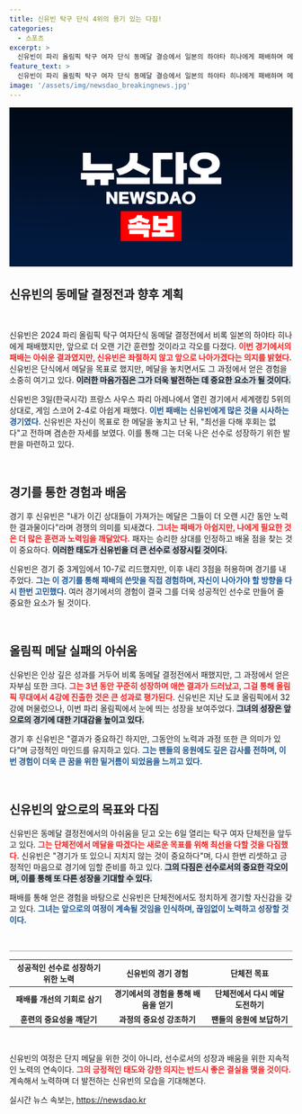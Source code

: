 ```yaml
---
title: 신유빈 탁구 단식 4위의 용기 있는 다짐!
categories:
  - 스포츠
excerpt: >
  신유빈이 파리 올림픽 탁구 여자 단식 동메달 결승에서 일본의 하야타 히나에게 패배하며 메달에 실패했다. 그러나 그는 더 노력할 것이라며 미래에 대한 의지를 다졌다. 다음 경기를 위한 각오를 다지는 그의 모습이 감동을 주고 있다.
feature_text: >
  신유빈이 파리 올림픽 탁구 여자 단식 동메달 결승에서 일본의 하야타 히나에게 패배하며 메달에 실패했다. 그러나 그는 더 노력할 것이라며 미래에 대한 의지를 다졌다. 다음 경기를 위한 각오를 다지는 그의 모습이 감동을 주고 있다.
image: '/assets/img/newsdao_breakingnews.jpg'
---
```


<p><img src="/assets/img/newsdao_breakingnews.jpg" alt="ranknews 속보" /></p>

<h2 data-ke-size="size26">신유빈의 동메달 결정전과 향후 계획</h2>

<p data-ke-size="size16">&nbsp;</p>

<p>신유빈은 2024 파리 올림픽 탁구 여자단식 동메달 결정전에서 비록 일본의 하야타 히나에게 패배했지만, 앞으로 더 오랜 기간 훈련할 것이라고 각오를 다졌다. <b><span style="color: #ee2323;">이번 경기에서의 패배는 아쉬운 결과였지만, 신유빈은 좌절하지 않고 앞으로 나아가겠다는 의지를 밝혔다.</span></b> 신유빈은 단식에서 메달을 목표로 했지만, 메달을 놓치면서도 그 과정에서 얻은 경험을 소중히 여기고 있다. <b><span style="background-color: #21538527;">이러한 마음가짐은 그가 더욱 발전하는 데 중요한 요소가 될 것이다.</span></b></p>

<p>신유빈은 3일(한국시각) 프랑스 사우스 파리 아레나에서 열린 경기에서 세계랭킹 5위의 상대로, 게임 스코어 2-4로 아쉽게 패했다. <b><span style="color: #1a5490;">이번 패배는 신유빈에게 많은 것을 시사하는 경기였다.</span></b> 신유빈은 자신이 목표로 한 메달을 놓치고 난 뒤, "최선을 다해 후회는 없다"고 전하며 겸손한 자세를 보였다. 이를 통해 그는 더욱 나은 선수로 성장하기 위한 발판을 마련하고 있다.</p>

<p data-ke-size="size16">&nbsp;</p>

<h2 data-ke-size="size26">경기를 통한 경험과 배움</h2>

<p>경기 후 신유빈은 "내가 이긴 상대들이 가져가는 메달은 그들이 더 오랜 시간 동안 노력한 결과물이다"라며 경쟁의 의미를 되새겼다. <b><span style="color: #ee2323;">그녀는 패배가 아쉽지만, 나에게 필요한 것은 더 많은 훈련과 노력임을 깨달았다.</span></b> 패자는 승리한 상대를 인정하고 배울 점을 찾는 것이 중요하다. <b><span style="background-color: #21538527;">이러한 태도가 신유빈을 더 큰 선수로 성장시킬 것이다.</span></b></p>

<p>신유빈은 경기 중 3게임에서 10-7로 리드했지만, 이후 내리 3점을 허용하며 경기를 내주었다. <b><span style="color: #1a5490;">그는 이 경기를 통해 패배의 쓴맛을 직접 경험하며, 자신이 나아가야 할 방향을 다시 한번 고민했다.</span></b> 여러 경기에서의 경험이 결국 그를 더욱 성공적인 선수로 만들어 줄 중요한 요소가 될 것이다.</p>

<p data-ke-size="size16">&nbsp;</p>

<h2 data-ke-size="size26">올림픽 메달 실패의 아쉬움</h2>

<p>신유빈은 인상 깊은 성과를 거두어 비록 동메달 결정전에서 패했지만, 그 과정에서 얻은 자부심 또한 크다. <b><span style="color: #ee2323;">그는 3년 동안 꾸준히 성장하며 애쓴 결과가 드러났고, 그걸 통해 올림픽 무대에서 4강에 진출한 것은 큰 성과로 평가된다.</span></b> 신유빈은 지난 도쿄 올림픽에서 32강에 머물렀으나, 이번 파리 올림픽에서 눈에 띄는 성장을 보여주었다. <b><span style="background-color: #21538527;">그녀의 성장은 앞으로의 경기에 대한 기대감을 높이고 있다.</span></b></p>

<p>경기 후 신유빈은 "결과가 중요하긴 하지만, 그동안의 노력과 과정 또한 큰 의미가 있다"며 긍정적인 마인드를 유지하고 있다. <b><span style="color: #1a5490;">그는 팬들의 응원에도 깊은 감사를 전하며, 이번 경험이 더욱 큰 꿈을 위한 밑거름이 되었음을 느끼고 있다.</span></b></p>

<p data-ke-size="size16">&nbsp;</p>

<h2 data-ke-size="size26">신유빈의 앞으로의 목표와 다짐</h2>

<p>신유빈은 동메달 결정전에서의 아쉬움을 딛고 오는 6일 열리는 탁구 여자 단체전을 앞두고 있다. <b><span style="color: #ee2323;">그는 단체전에서 메달을 따겠다는 새로운 목표를 위해 최선을 다할 것을 다짐했다.</span></b> 신유빈은 "경기가 또 있으니 지치지 않는 것이 중요하다"며, 다시 한번 리셋하고 긍정적인 마음으로 경기에 임할 준비를 하고 있다. <b><span style="background-color: #21538527;">그의 다짐은 선수로서의 중요한 각오이며, 이를 통해 또 다른 성장을 기대할 수 있다.</span></b> </p>

<p>패배를 통해 얻은 경험을 바탕으로 신유빈은 단체전에서도 정치하게 경기할 자신감을 갖고 있다. <b><span style="color: #1a5490;">그녀는 앞으로의 여정이 계속될 것임을 인식하며, 끊임없이 노력하고 성장할 것이다.</span></b></p>

<p data-ke-size="size16">&nbsp;</p>

<hr style="height: 2px; border: none; background-color: #ccc;">

<table style="width: 100%;">
  <thead>
    <tr>
      <th><b>성공적인 선수로 성장하기 위한 노력</b></th>
      <th><b>신유빈의 경기 경험</b></th>
      <th><b>단체전 목표</b></th>
    </tr>
  </thead>
  <tbody>
    <tr>
      <td style="text-align: center; height: 17px;"><b>패배를 개선의 기회로 삼기</b></td>
      <td style="text-align: center; height: 17px;"><b>경기에서의 경험을 통해 배움을 얻기</b></td>
      <td style="text-align: center; height: 17px;"><b>단체전에서 다시 메달 도전하기</b></td>
    </tr>
    <tr>
      <td style="text-align: center; height: 17px;"><b>훈련의 중요성을 깨닫기</b></td>
      <td style="text-align: center; height: 17px;"><b>과정의 중요성 강조하기</b></td>
      <td style="text-align: center; height: 17px;"><b>팬들의 응원에 보답하기</b></td>
    </tr>
  </tbody>
</table>

<p data-ke-size="size16">&nbsp;</p> 

<p>신유빈의 여정은 단지 메달을 위한 것이 아니라, 선수로서의 성장과 배움을 위한 지속적인 노력의 연속이다. <b><span style="color: #ee2323;">그의 긍정적인 태도와 강한 의지는 반드시 좋은 결실을 맺을 것이다.</span></b> 계속해서 노력하며 더 발전하는 신유빈의 모습을 기대해본다.</p>
실시간 뉴스 속보는, <a href="https://newsdao.kr" rel="dofollow">https://newsdao.kr</a>


